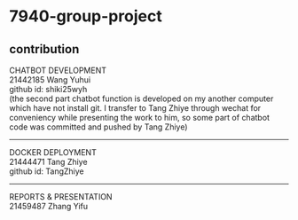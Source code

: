 # 7940-group-project
contribution
-------------------------
CHATBOT DEVELOPMENT  
21442185 Wang Yuhui   
github id: shiki25wyh  
(the second part chatbot function is developed on my another computer which have not install git. I transfer to Tang Zhiye through wechat for conveniency while presenting the work to him, so some part of chatbot code was committed and pushed by Tang Zhiye)

-------------------------
DOCKER DEPLOYMENT  
21444471 Tang Zhiye  
github id: TangZhiye  

------------------------
REPORTS & PRESENTATION  
21459487 Zhang Yifu
